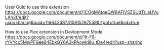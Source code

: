User Guid to use this extension
https://docs.google.com/document/d/1COgMAtqeQW8AFjVSZSUdTr_aUVuLAh3f/edit?usp=sharing&ouid=116642487315915287559&rtpof=true&sd=true

How to use Plex extension in Devlopment Mode
https://docs.google.com/document/d/1h-F8-rYVYcc5MwPFGee84EbkGY6A3kPAowk9Iu_tDe4/edit?usp=sharing
